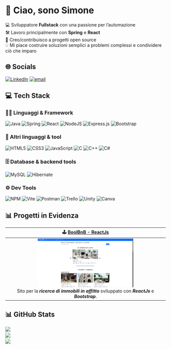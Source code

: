 # 👋 Ciao, sono Simone

💻 Sviluppatore **Fullstack** con una passione per l’automazione  
🛠️ Lavoro principalmente con **Spring** e **React**  
🚀 Creo/contribuisco a progetti open source  
💡 Mi piace costruire soluzioni semplici a problemi complessi e condividere ciò che imparo


## 🌐 Socials  
[![LinkedIn](https://img.shields.io/badge/LinkedIn-%230077B5.svg?style=for-the-badge&logo=linkedin&logoColor=white)](https://www.linkedin.com/in/simone-chiodo-b841812a9/) 
[![email](https://img.shields.io/badge/Email-D14836?style=for-the-badge&logo=gmail&logoColor=white)](mailto:simochi.005@gmail.com)


## 💻 Tech Stack

### 👨‍💻 Linguaggi & Framework  
![Java](https://img.shields.io/badge/java-%23ED8B00.svg?style=for-the-badge&logo=openjdk&logoColor=white)
![Spring](https://img.shields.io/badge/spring-%236DB33F.svg?style=for-the-badge&logo=spring&logoColor=white)
![React](https://img.shields.io/badge/react-%2320232a.svg?style=for-the-badge&logo=react&logoColor=%2361DAFB)
![NodeJS](https://img.shields.io/badge/node.js-6DA55F?style=for-the-badge&logo=node.js&logoColor=white)
![Express.js](https://img.shields.io/badge/express.js-%23404d59.svg?style=for-the-badge&logo=express&logoColor=%2361DAFB)
![Bootstrap](https://img.shields.io/badge/bootstrap-%238511FA.svg?style=for-the-badge&logo=bootstrap&logoColor=white)

### 🧰 Altri linguaggi & tool
![HTML5](https://img.shields.io/badge/html5-%23E34F26.svg?style=for-the-badge&logo=html5&logoColor=white)
![CSS3](https://img.shields.io/badge/css3-%231572B6.svg?style=for-the-badge&logo=css3&logoColor=white)
![JavaScript](https://img.shields.io/badge/javascript-%23323330.svg?style=for-the-badge&logo=javascript&logoColor=%23F7DF1E)
![C](https://img.shields.io/badge/c-%2300599C.svg?style=for-the-badge&logo=c&logoColor=white)
![C++](https://img.shields.io/badge/c++-%2300599C.svg?style=for-the-badge&logo=c%2B%2B&logoColor=white)
![C#](https://img.shields.io/badge/c%23-%23239120.svg?style=for-the-badge&logo=csharp&logoColor=white)

### 🗄️ Database & backend tools  
![MySQL](https://img.shields.io/badge/mysql-4479A1.svg?style=for-the-badge&logo=mysql&logoColor=white)
![Hibernate](https://img.shields.io/badge/Hibernate-59666C?style=for-the-badge&logo=Hibernate&logoColor=white)

### ⚙️ Dev Tools  
![NPM](https://img.shields.io/badge/NPM-%23CB3837.svg?style=for-the-badge&logo=npm&logoColor=white)
![Vite](https://img.shields.io/badge/vite-%23646CFF.svg?style=for-the-badge&logo=vite&logoColor=white)
![Postman](https://img.shields.io/badge/Postman-FF6C37?style=for-the-badge&logo=postman&logoColor=white)
![Trello](https://img.shields.io/badge/Trello-%23026AA7.svg?style=for-the-badge&logo=Trello&logoColor=white)
![Unity](https://img.shields.io/badge/unity-%23000000.svg?style=for-the-badge&logo=unity&logoColor=white)
![Canva](https://img.shields.io/badge/Canva-%2300C4CC.svg?style=for-the-badge&logo=Canva&logoColor=white)


## 📊 Progetti in Evidenza

| 🕹 **[BoolBnB - ReactJs](https://github.com/carlo191/BoolB-B-Front-End.git)** |
| :---: |
| <a href="https://drive.google.com/file/d/1uF9JlgoSPHmQNYV1v9QrRrbbaaq-s1FQ/view?usp=sharing" target="_blank"> <img src="./boolbnb.png" width="300px" title="Vedi anteprima video" /> </a> <br> Sito per la _**ricerca di immobili in affitto**_ sviluppato con _**ReactJs**_ e _**Bootstrap**_. |



## 📊 GitHub Stats

![](https://github-readme-stats.vercel.app/api?username=SimoneChiodo&theme=react&hide_border=true&include_all_commits=true&count_private=true)  
![](https://nirzak-streak-stats.vercel.app/?user=SimoneChiodo&theme=react&hide_border=true)  
![](https://github-readme-stats.vercel.app/api/top-langs/?username=SimoneChiodo&theme=react&hide_border=true&include_all_commits=true&count_private=true&layout=compact)
